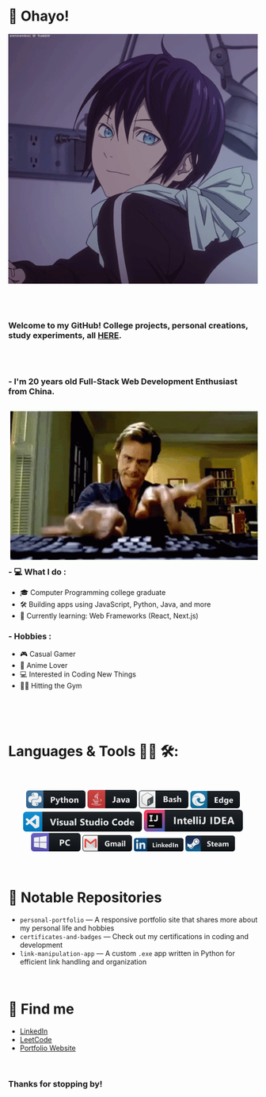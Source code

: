 # 👋 Ohayo!

<div align="center">
<img hight="150" width="800" alt="GIF" align="center" src="https://github.com/TomChimorin/TomChimorin/blob/55da31778a6dc2a1a9d416dd40fc4e7067ab316b/assets/13626.gif">
</div>

</br>
</br>
</br>

### Welcome to my GitHub! College projects, personal creations, study experiments, all <a href="https://github.com/TomChimorin?tab=repositories">HERE</a>.

</br>
</br>

### - I'm 20 years old Full-Stack Web Development Enthusiast from China.

<img hight="400" width="500" alt="GIF" align="right" src="https://github.com/TomChimorin/TomChimorin/blob/0a6358b11300e7a287e199c733031d9146aa5a98/assets/13627.gif">

### - 💻 What I do :
- 🎓 Computer Programming college graduate
- 🛠️ Building apps using JavaScript, Python, Java, and more
- 🌱 Currently learning: Web Frameworks (React, Next.js)

### - Hobbies : 
- 🎮 Casual Gamer
- 🍣 Anime Lover
- 💻 Interested in Coding New Things
- 🏋️‍♂️ Hitting the Gym

</br>
</br>
</br>

# Languages & Tools 👨‍💻 🛠:
</br>

<p align="center">

<img src="https://github.com/TomChimorin/TomChimorin/blob/0a6358b11300e7a287e199c733031d9146aa5a98/icons/python.png" alt="python" width="120" hight="50">
<img src="https://github.com/TomChimorin/TomChimorin/blob/0a6358b11300e7a287e199c733031d9146aa5a98/icons/java.png" alt="java"  width="100" hight="50">
<img src="https://github.com/TomChimorin/TomChimorin/blob/0a6358b11300e7a287e199c733031d9146aa5a98/icons/bash.png" alt="bash" width="100" hight="60">
<img src="https://github.com/TomChimorin/TomChimorin/blob/0a6358b11300e7a287e199c733031d9146aa5a98/icons/edge.png" alt="edge" width="100" hight="60">
</br>
<img src="https://github.com/TomChimorin/TomChimorin/blob/0a6358b11300e7a287e199c733031d9146aa5a98/icons/visualstudio_code.png" alt="visualstudio_code" width="240" hight="40">
<img src="https://github.com/TomChimorin/TomChimorin/blob/0a6358b11300e7a287e199c733031d9146aa5a98/icons/intellij.png" alt="intellij" width="200" hight="10">
</br>
<img src="https://github.com/TomChimorin/TomChimorin/blob/0a6358b11300e7a287e199c733031d9146aa5a98/icons/pc.png" alt="pc" width="100" hight="50">
<img src="https://github.com/TomChimorin/TomChimorin/blob/0a6358b11300e7a287e199c733031d9146aa5a98/icons/gmail.png" alt="gmail" width="100" hight="50">
<img src="https://github.com/TomChimorin/TomChimorin/blob/0a6358b11300e7a287e199c733031d9146aa5a98/icons/linkedin.png" alt="linkedin" width="100" hight="50">
<img src="https://github.com/TomChimorin/TomChimorin/blob/0a6358b11300e7a287e199c733031d9146aa5a98/icons/steam.png" alt="steam" width="100" hight="50">

</br>
</br>
</br>


# 📂 Notable Repositories
- `personal-portfolio` — A responsive portfolio site that shares more about my personal life and hobbies
- `certificates-and-badges` — Check out my certifications in coding and development
- `link-manipulation-app` — A custom `.exe` app written in Python for efficient link handling and organization

</br>


# 🔗 Find me
- [LinkedIn](https://www.linkedin.com/in/yu-zhao/)
- [LeetCode](https://leetcode.com/u/Chimorin/)
- [Portfolio Website](https://assignment01-3d94.onrender.com)

</br>


### Thanks for stopping by!
